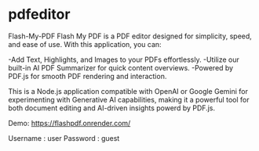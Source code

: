 # pdfeditor
Flash-My-PDF
Flash My PDF is a PDF editor designed for simplicity, speed, and ease of use. With this application, you can:

-Add Text, Highlights, and Images to your PDFs effortlessly.
-Utilize our built-in AI PDF Summarizer for quick content overviews.
-Powered by PDF.js for smooth PDF rendering and interaction.

This is a Node.js application compatible with OpenAI or Google Gemini for experimenting with Generative AI capabilities, making it a powerful tool for both document editing and AI-driven insights powerd by PDF.js.

Demo: https://flashpdf.onrender.com/

Username : user
Password : guest
